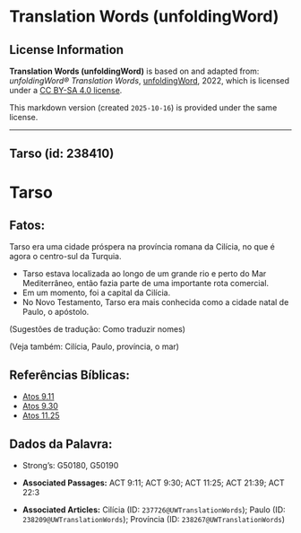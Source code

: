 # Translation Words (unfoldingWord)

## License Information

**Translation Words (unfoldingWord)** is based on and adapted from: _unfoldingWord® Translation Words_, [unfoldingWord](https://unfoldingword.org/utw), 2022, which is licensed under a [CC BY-SA 4.0 license](https://creativecommons.org/licenses/by-sa/4.0/legalcode.en).

This markdown version (created `2025-10-16`) is provided under the same license.



--------------------------------

## Tarso (id: 238410)

Tarso
=====

Fatos:
------

Tarso era uma cidade próspera na província romana da Cilícia, no que é agora o centro\-sul da Turquia.

* Tarso estava localizada ao longo de um grande rio e perto do Mar Mediterrâneo, então fazia parte de uma importante rota comercial.
* Em um momento, foi a capital da Cilícia.
* No Novo Testamento, Tarso era mais conhecida como a cidade natal de Paulo, o apóstolo.

(Sugestões de tradução: Como traduzir nomes)

(Veja também: Cilícia, Paulo, província, o mar)

Referências Bíblicas:
---------------------

* [Atos 9\.11](https://ref.ly/Acts9:11)
* [Atos 9\.30](https://ref.ly/Acts9:30)
* [Atos 11\.25](https://ref.ly/Acts11:25)

Dados da Palavra:
-----------------

* Strong’s: G50180, G50190

* **Associated Passages:** ACT 9:11; ACT 9:30; ACT 11:25; ACT 21:39; ACT 22:3
* **Associated Articles:** Cilícia (ID: `237726@UWTranslationWords`); Paulo (ID: `238209@UWTranslationWords`); Província (ID: `238267@UWTranslationWords`)

